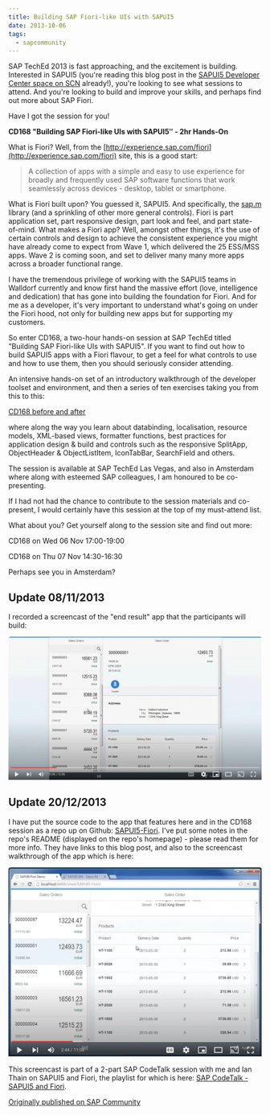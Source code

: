 ```yaml
---
title: Building SAP Fiori-like UIs with SAPUI5
date: 2013-10-06
tags:
  - sapcommunity
---
```

SAP TechEd 2013 is fast approaching, and the excitement is building. Interested in SAPUI5 (you're reading this blog post in the [SAPUI5 Developer Center space on SCN](https://web.archive.org/web/20120514033249/http://scn.sap.com/community/developer-center/front-end) already!), you're looking to see what sessions to attend. And you're looking to build and improve your skills, and perhaps find out more about SAP Fiori.

Have I got the session for you!

**CD168 "Building SAP Fiori-like UIs with SAPUI5″ - 2hr Hands-On**

What is Fiori? Well, from the [http://experience.sap.com/fiori](http://experience.sap.com/fiori) site, this is a good start:

> A collection of apps with a simple and easy to use experience for broadly and frequently used SAP software functions that work seamlessly across devices - desktop, tablet or smartphone.

What is Fiori built upon? You guessed it, SAPUI5. And specifically, the [sap.m](https://sapui5.hana.ondemand.com/sdk/#/api/sap.m) library (and a sprinkling of other more general controls). Fiori is part application set, part responsive design, part look and feel, and part state-of-mind. What makes a Fiori app? Well, amongst other things, it's the use of certain controls and design to achieve the consistent experience you might have already come to expect from Wave 1, which delivered the 25 ESS/MSS apps. Wave 2 is coming soon, and set to deliver many many more apps across a broader functional range.

I have the tremendous privilege of working with the SAPUI5 teams in Walldorf currently and know first hand the massive effort (love, intelligence and dedication) that has gone into building the foundation for Fiori. And for me as a developer, it's very important to understand what's going on under the Fiori hood, not only for building new apps but for supporting my customers.

So enter CD168, a two-hour hands-on session at SAP TechEd titled "Building SAP Fiori-like UIs with SAPUI5". If you want to find out how to build SAPUI5 apps with a Fiori flavour, to get a feel for what controls to use and how to use them, then you should seriously consider attending.

An intensive hands-on set of an introductory walkthrough of the developer toolset and environment, and then a series of ten exercises taking you from this to this:

[CD168 before and after](/images/2013/10/cd168_before_and_after.jpg)

where along the way you learn about databinding, localisation, resource models, XML-based views, formatter functions, best practices for application design & build and controls such as the responsive SplitApp, ObjectHeader & ObjectListItem, IconTabBar, SearchField and others.

The session is available at SAP TechEd Las Vegas, and also in Amsterdam where along with esteemed SAP colleagues, I am honoured to be co-presenting.

If I had not had the chance to contribute to the session materials and co-present, I would certainly have this session at the top of my must-attend list.

What about you? Get yourself along to the session site and find out more:

CD168 on Wed 06 Nov 17:00-19:00

CD168 on Thu 07 Nov 14:30-16:30

Perhaps see you in Amsterdam?

## Update 08/11/2013

I recorded a screencast of the "end result" app that the participants will build:

[![Screencast screenshot](/images/2013/10/screencast.png)](https://www.youtube.com/watch?v=ItETo2R3kqI)

## Update 20/12/2013

I have put the source code to the app that features here and in the CD168 session as a repo up on Github: [SAPUI5-Fiori](https://github.com/qmacro/SAPUI5-Fiori). I've put some notes in the repo's README (displayed on the repo's homepage) - please read them for more info. They have links to this blog post, and also to the screencast walkthrough of the app which is here: 

[![SAPUI5/Fiori - Exploration of an App](/images/2013/10/exploration_of_an_app_screenshot.png)](https://www.youtube.com/watch?v=tfOO4szA2Bg)

This screencast is part of a 2-part SAP CodeTalk session with me and Ian Thain on SAPUI5 and Fiori, the playlist for which is here: [SAP CodeTalk - SAPUI5 and Fiori](https://www.youtube.com/watch?v=HQd9kVApjkE).

[Originally published on SAP Community](https://blogs.sap.com/2013/10/06/building-sap-fiori-like-uis-with-sapui5/)
